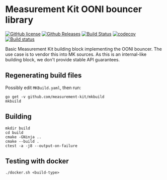 # Measurement Kit OONI bouncer library

[![GitHub license](https://img.shields.io/github/license/measurement-kit/mkbouncer.svg)](https://raw.githubusercontent.com/measurement-kit/mkbouncer/master/LICENSE) [![Github Releases](https://img.shields.io/github/release/measurement-kit/mkbouncer.svg)](https://github.com/measurement-kit/mkbouncer/releases) [![Build Status](https://img.shields.io/travis/measurement-kit/mkbouncer/master.svg?label=travis)](https://travis-ci.org/measurement-kit/mkbouncer) [![codecov](https://codecov.io/gh/measurement-kit/mkbouncer/branch/master/graph/badge.svg)](https://codecov.io/gh/measurement-kit/mkbouncer) [![Build status](https://img.shields.io/appveyor/ci/bassosimone/mkbouncer/master.svg?label=appveyor)](https://ci.appveyor.com/project/bassosimone/mkbouncer/branch/master)

Basic Measurement Kit building block implementing the OONI bouncer. The
use case is to vendor this into MK sources. As this is an internal-like
building block, we don't provide stable API guarantees.

## Regenerating build files

Possibly edit `MKBuild.yaml`, then run:

```
go get -v github.com/measurement-kit/mkbuild
mkbuild
```

## Building

```
mkdir build
cd build
cmake -GNinja ..
cmake --build .
ctest -a -j8 --output-on-failure
```

## Testing with docker

```
./docker.sh <build-type>
```
